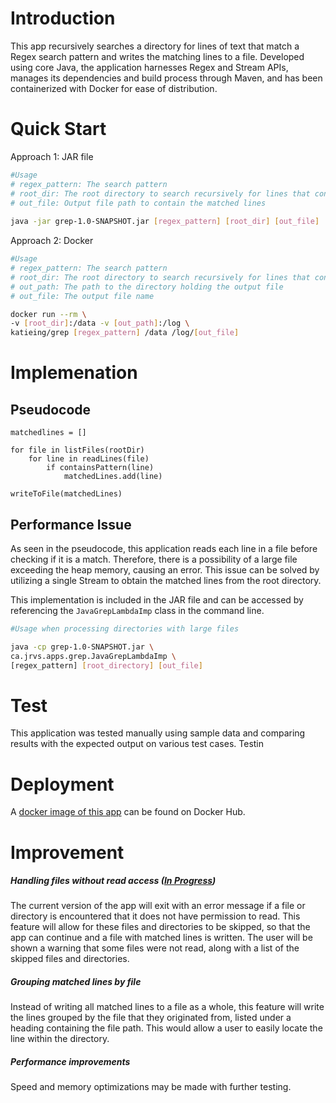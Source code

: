 # Introduction
This app recursively searches a directory for lines of text that match 
a Regex search pattern and writes the matching lines to a file. 
Developed using core Java, the application harnesses Regex and Stream APIs, 
manages its dependencies and build process through Maven, 
and has been containerized with Docker for ease of distribution. 

# Quick Start

Approach 1: JAR file
```bash
#Usage
# regex_pattern: The search pattern
# root_dir: The root directory to search recursively for lines that contain the search pattern
# out_file: Output file path to contain the matched lines   
  
java -jar grep-1.0-SNAPSHOT.jar [regex_pattern] [root_dir] [out_file]
```

Approach 2: Docker
```bash
#Usage
# regex_pattern: The search pattern
# root_dir: The root directory to search recursively for lines that contain the search pattern
# out_path: The path to the directory holding the output file
# out_file: The output file name

docker run --rm \
-v [root_dir]:/data -v [out_path]:/log \
katieing/grep [regex_pattern] /data /log/[out_file]
```

# Implemenation
## Pseudocode
```
matchedlines = []
        
for file in listFiles(rootDir)
    for line in readLines(file)
        if containsPattern(line)
            matchedLines.add(line)
        
writeToFile(matchedLines)
```

## Performance Issue

As seen in the pseudocode, this application reads each line in a file 
before checking if it is a match. Therefore, there is a possibility of a large file 
exceeding the heap memory, causing an error. This issue can be solved by utilizing a single 
Stream to obtain the matched lines from the root directory. 

This implementation is included in the JAR file and can be accessed by referencing 
the `JavaGrepLambdaImp` class in the command line.

```bash
#Usage when processing directories with large files

java -cp grep-1.0-SNAPSHOT.jar \ 
ca.jrvs.apps.grep.JavaGrepLambdaImp \ 
[regex_pattern] [root_directory] [out_file]
```

# Test
This application was tested manually using sample data and comparing 
results with the expected output on various test cases. 
Testin

# Deployment
A [docker image of this app](https://hub.docker.com/repository/docker/katieing/grep/general) 
can be found on Docker Hub.

# Improvement

##### Handling files without read access ([In Progress](https://github.com/Jarvis-Consulting-Group/jarvis_data_eng-katieing/tree/feature/fileaccessreport/core_java/grep/src/main/java/ca/jrvs/apps/grep)) 
The current version of the app will exit with an error message if a file or directory is encountered 
that it does not have permission to read. This feature will allow for these files and directories to be 
skipped, so that the app can continue and a file with matched lines is written. The user 
will be shown a warning that some files were not read, along with a list of the skipped files and directories.

##### Grouping matched lines by file
Instead of writing all matched lines to a file as a whole, 
this feature will write the lines grouped by the file that they originated from, listed under a heading 
containing the file path. This would allow a user to easily locate the line within the directory. 

##### Performance improvements
Speed and memory optimizations may be made with further testing.